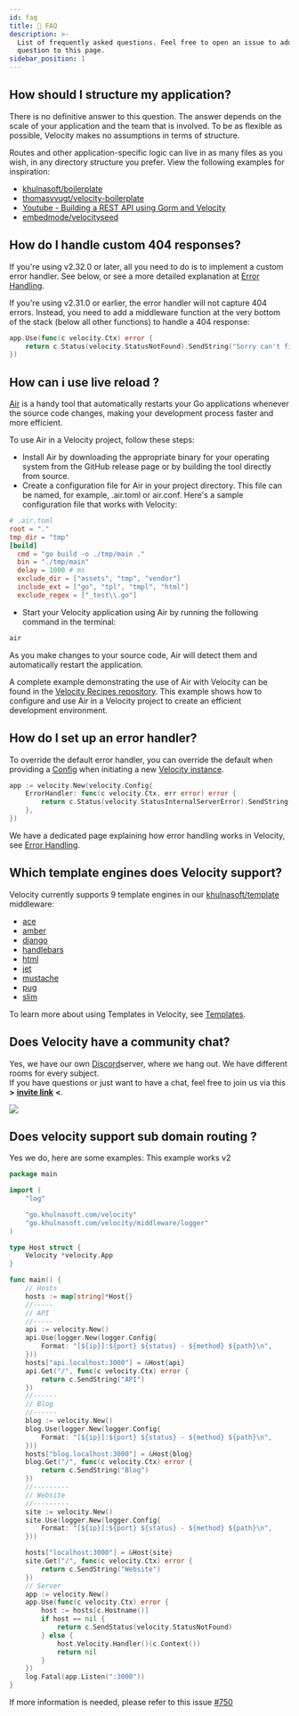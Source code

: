 ```yaml
---
id: faq
title: 🤔 FAQ
description: >-
  List of frequently asked questions. Feel free to open an issue to add your
  question to this page.
sidebar_position: 1
---
```


## How should I structure my application?

There is no definitive answer to this question. The answer depends on the scale of your application and the team that is involved. To be as flexible as possible, Velocity makes no assumptions in terms of structure.

Routes and other application-specific logic can live in as many files as you wish, in any directory structure you prefer. View the following examples for inspiration:

* [khulnasoft/boilerplate](https://github.com/khulnasoft/boilerplate)
* [thomasvvugt/velocity-boilerplate](https://github.com/thomasvvugt/velocity-boilerplate)
* [Youtube - Building a REST API using Gorm and Velocity](https://www.youtube.com/watch?v=Iq2qT0fRhAA)
* [embedmode/velocityseed](https://github.com/embedmode/velocityseed)

## How do I handle custom 404 responses?

If you're using v2.32.0 or later, all you need to do is to implement a custom error handler. See below, or see a more detailed explanation at [Error Handling](../guide/error-handling.md#custom-error-handler).

If you're using v2.31.0 or earlier, the error handler will not capture 404 errors. Instead, you need to add a middleware function at the very bottom of the stack \(below all other functions\) to handle a 404 response:

```go title="Example"
app.Use(func(c velocity.Ctx) error {
    return c.Status(velocity.StatusNotFound).SendString("Sorry can't find that!")
})
```

## How can i use live reload ?

[Air](https://github.com/air-verse/air) is a handy tool that automatically restarts your Go applications whenever the source code changes, making your development process faster and more efficient.

To use Air in a Velocity project, follow these steps:

* Install Air by downloading the appropriate binary for your operating system from the GitHub release page or by building the tool directly from source.
* Create a configuration file for Air in your project directory. This file can be named, for example, .air.toml or air.conf. Here's a sample configuration file that works with Velocity:

```toml
# .air.toml
root = "."
tmp_dir = "tmp"
[build]
  cmd = "go build -o ./tmp/main ."
  bin = "./tmp/main"
  delay = 1000 # ms
  exclude_dir = ["assets", "tmp", "vendor"]
  include_ext = ["go", "tpl", "tmpl", "html"]
  exclude_regex = ["_test\\.go"]
```

* Start your Velocity application using Air by running the following command in the terminal:

```sh
air
```

As you make changes to your source code, Air will detect them and automatically restart the application.

A complete example demonstrating the use of Air with Velocity can be found in the [Velocity Recipes repository](https://go.khulnasoft.com/velocity/recipes/tree/master/air). This example shows how to configure and use Air in a Velocity project to create an efficient development environment.

## How do I set up an error handler?

To override the default error handler, you can override the default when providing a [Config](../api/velocity.md#errorhandler) when initiating a new [Velocity instance](../api/velocity.md#new).

```go title="Example"
app := velocity.New(velocity.Config{
    ErrorHandler: func(c velocity.Ctx, err error) error {
        return c.Status(velocity.StatusInternalServerError).SendString(err.Error())
    },
})
```

We have a dedicated page explaining how error handling works in Velocity, see [Error Handling](../guide/error-handling.md).

## Which template engines does Velocity support?

Velocity currently supports 9 template engines in our [khulnasoft/template](https://docs.khulnasoft.com/template/) middleware:

* [ace](https://docs.khulnasoft.com/template/ace/)
* [amber](https://docs.khulnasoft.com/template/amber/)
* [django](https://docs.khulnasoft.com/template/django/)
* [handlebars](https://docs.khulnasoft.com/template/handlebars/)
* [html](https://docs.khulnasoft.com/template/html/)
* [jet](https://docs.khulnasoft.com/template/jet/)
* [mustache](https://docs.khulnasoft.com/template/mustache/)
* [pug](https://docs.khulnasoft.com/template/pug/)
* [slim](https://docs.khulnasoft.com/template/slim/)

To learn more about using Templates in Velocity, see [Templates](../guide/templates.md).

## Does Velocity have a community chat?

Yes, we have our own [Discord](https://khulnasoft.com/discord)server, where we hang out. We have different rooms for every subject.  
If you have questions or just want to have a chat, feel free to join us via this **&gt;** [**invite link**](https://khulnasoft.com/discord) **&lt;**.

![](/img/support-discord.png)

## Does velocity support sub domain routing ?

Yes we do, here are some examples:
This example works v2

```go
package main

import (
    "log"

    "go.khulnasoft.com/velocity"
    "go.khulnasoft.com/velocity/middleware/logger"
)

type Host struct {
    Velocity *velocity.App
}

func main() {
    // Hosts
    hosts := map[string]*Host{}
    //-----
    // API
    //-----
    api := velocity.New()
    api.Use(logger.New(logger.Config{
        Format: "[${ip}]:${port} ${status} - ${method} ${path}\n",
    }))
    hosts["api.localhost:3000"] = &Host{api}
    api.Get("/", func(c velocity.Ctx) error {
        return c.SendString("API")
    })
    //------
    // Blog
    //------
    blog := velocity.New()
    blog.Use(logger.New(logger.Config{
        Format: "[${ip}]:${port} ${status} - ${method} ${path}\n",
    }))
    hosts["blog.localhost:3000"] = &Host{blog}
    blog.Get("/", func(c velocity.Ctx) error {
        return c.SendString("Blog")
    })
    //---------
    // Website
    //---------
    site := velocity.New()
    site.Use(logger.New(logger.Config{
        Format: "[${ip}]:${port} ${status} - ${method} ${path}\n",
    }))

    hosts["localhost:3000"] = &Host{site}
    site.Get("/", func(c velocity.Ctx) error {
        return c.SendString("Website")
    })
    // Server
    app := velocity.New()
    app.Use(func(c velocity.Ctx) error {
        host := hosts[c.Hostname()]
        if host == nil {
            return c.SendStatus(velocity.StatusNotFound)
        } else {
            host.Velocity.Handler()(c.Context())
            return nil
        }
    })
    log.Fatal(app.Listen(":3000"))
}
```

If more information is needed, please refer to this issue [#750](https://go.khulnasoft.com/velocity/issues/750)
